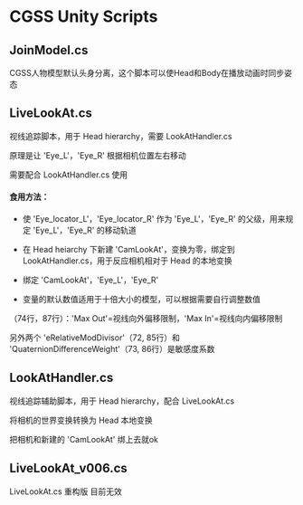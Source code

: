 CGSS Unity Scripts
========



JoinModel.cs
------------
CGSS人物模型默认头身分离，这个脚本可以使Head和Body在播放动画时同步姿态


LiveLookAt.cs
------------
视线追踪脚本，用于 Head hierarchy，需要 LookAtHandler.cs

原理是让 'Eye_L'，'Eye_R' 根据相机位置左右移动

需要配合 LookAtHandler.cs 使用

#### 食用方法： ####

* 使 'Eye_locator_L'，'Eye_locator_R' 作为 'Eye_L'，'Eye_R' 的父级，用来规定 'Eye_L'，'Eye_R' 的移动轨道

* 在 Head heiarchy 下新建 'CamLookAt'，变换为零，绑定到 LookAtHandler.cs，用于反应相机相对于 Head 的本地变换

* 绑定 'CamLookAt'，'Eye_L'，'Eye_R'

* 变量的默认数值适用于十倍大小的模型，可以根据需要自行调整数值

（74行，87行）：'Max Out'=视线向外偏移限制，'Max In'=视线向内偏移限制

另外两个 'eRelativeModDivisor'（72, 85行）和 'QuaternionDifferenceWeight'（73, 86行）是敏感度系数

LookAtHandler.cs
------------
视线追踪辅助脚本，用于 Head hierarchy，配合 LiveLookAt.cs

将相机的世界变换转换为 Head 本地变换

把相机和新建的 'CamLookAt' 绑上去就ok


LiveLookAt_v006.cs
------------
LiveLookAt.cs 重构版 目前无效
